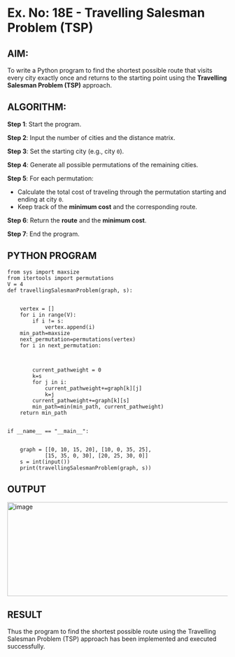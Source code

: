 # Ex. No: 18E - Travelling Salesman Problem (TSP)

## AIM:
To write a Python program to find the shortest possible route that visits every city exactly once and returns to the starting point using the **Travelling Salesman Problem (TSP)** approach.

## ALGORITHM:

**Step 1**: Start the program.

**Step 2**: Input the number of cities and the distance matrix.

**Step 3**: Set the starting city (e.g., city `0`).

**Step 4**: Generate all possible permutations of the remaining cities.

**Step 5**: For each permutation:
- Calculate the total cost of traveling through the permutation starting and ending at city `0`.
- Keep track of the **minimum cost** and the corresponding route.

**Step 6**: Return the **route** and the **minimum cost**.

**Step 7**: End the program.

## PYTHON PROGRAM

```
from sys import maxsize
from itertools import permutations
V = 4
def travellingSalesmanProblem(graph, s):


	vertex = []
	for i in range(V):
		if i != s:
			vertex.append(i)
	min_path=maxsize
	next_permutation=permutations(vertex)
	for i in next_permutation:
	    

	
		current_pathweight = 0
		k=s
		for j in i:
		    current_pathweight+=graph[k][j]
		    k=j
		current_pathweight+=graph[k][s]
		min_path=min(min_path, current_pathweight)
	return min_path

		
if __name__ == "__main__":


	graph = [[0, 10, 15, 20], [10, 0, 35, 25],
			[15, 35, 0, 30], [20, 25, 30, 0]]
	s = int(input())
	print(travellingSalesmanProblem(graph, s))
```

## OUTPUT
<img width="804" height="215" alt="image" src="https://github.com/user-attachments/assets/8093d6cf-08c2-4c1f-b871-3bbdb5c90c5d" />


## RESULT
Thus the program to find the shortest possible route using the Travelling Salesman Problem (TSP) approach has been implemented and executed successfully.

